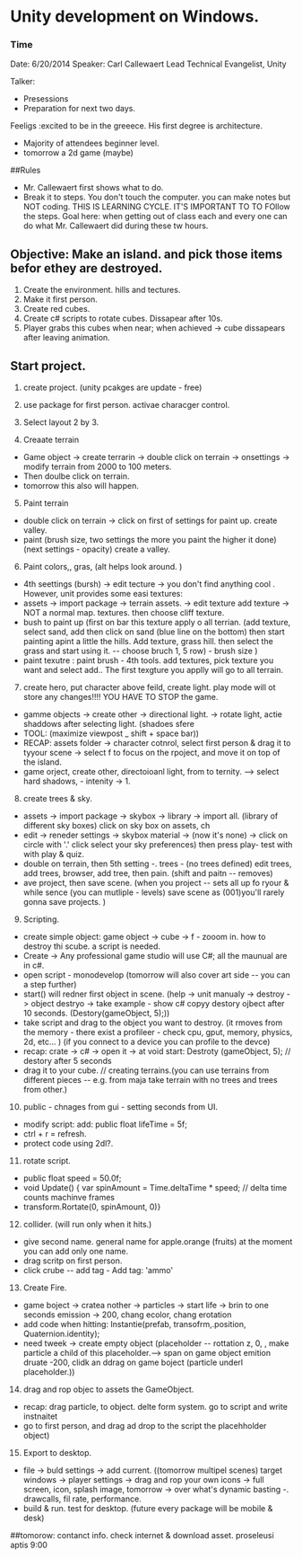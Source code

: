 # Unity development on Windows.

### Time
Date: 6/20/2014
Speaker: Carl Callewaert
Lead Technical Evangelist, Unity


Talker: 
- Presessions
- Preparation for next two days.


Feeligs :excited to be in the greeece. His first degree is architecture. 
- Majority of attendees beginner level.
- tomorrow a 2d game (maybe)

##Rules
- Mr. Callewaert first shows what to do.
- Break it to steps.  You don't touch the computer. you can make notes but NOT coding. THIS IS LEARNING CYCLE. IT'S IMPORTANT TO  TO FOllow the steps.  Goal here: when getting out of class each and every one can do what Mr. Callewaert did during these tw hours. 


## Objective: Make an island. and pick those items befor ethey are destroyed.
1. Create the environment. hills and tectures.  
2. Make it first person.
3. Create red cubes.
4. Create c# scripts to  rotate cubes. Dissapear after 10s.
5. Player grabs this cubes when near; when achieved -> cube dissapears after leaving animation.


## Start project.

1. create project. (unity pcakges are update - free)
 
2. use package for first person. activae characger control.

3. Select layout 2 by 3.

4. Creaate terrain
 - Game object -> create terrarin -> double click on terrain -> onsettings -> modify terrain from 2000 to 100 meters.   
 - Then doulbe click on terrain.
 - tomorrow this also  will happen. 

5. Paint terrain
 - double click on terrain -> click on first of settings for paint up. create valley.
 - paint (brush size,  two settings the more you paint the higher it done)  (next settings  - opacity)  create a valley.
 

6. Paint colors,, gras, (alt helps look around. )
 - 4th seettings (bursh) -> edit tecture -> you don't find anything cool . However, unit provides some easi textures:
 - assets -> import package -> terrain assets. -> edit texture add texture -> NOT a normal map. textures. then choose cliff texture. 
  - bush to paint up (first on bar this texture apply o all terrian. (add texture, select sand, add then click on sand (blue line on the bottom) then start painting apint a little the hills.  Add texture, grass hill. then select the grass and start using it.   -- choose bruch 1, 5 row) - brush size )
  - paint texutre : paint brush - 4th tools. add textures, pick texture you want and select add..  The first texgture you applly will go to all terrain. 

7. create hero, put character above feild, create light.   play mode  will ot store any changes!!!! YOU HAVE TO STOP the game.
 - gamme objects -> create other -> directional light. -> rotate light, actie shaddows after selecting light. (shadoes sfere  
 - TOOL: (maximize viewpost _ shift + space bar))
 - RECAP: assets folder -> character cotnrol, select first person & drag it to tyyour scene -> select f to focus on the rpoject, and move it on top of the island. 
 -  game orject, create other, directoioanl light, from to ternity. --> select hard shadows, - intenity -> 1. 

8. create trees & sky.
 - assets -> import package -> skybox -> library -> import all. (library of different sky boxes) click on sky box on assets, ch
 - edit -> reneder settings -> skybox material -> (now it's none) -> click on circle with '.' click select your sky preferences) then press play- test with with play & quiz.
 - double on terrain, then 5th setting -. trees - (no trees defined) edit trees, add trees, browser, add tree,  then pain. (shift and paitn -- removes)
 - ave project, then save scene. (when you project -- sets all up fo ryour & while sence (you can mutliple - levels) save scene as (001)you'll rarely gonna save projects. )
 
9. Scripting.
 - create simple object: game object -> cube -> f - zooom in. how to destroy thi scube. a script is needed.
 - Create -> Any professional game studio will use C#;  all the maunual are in c#.
 - open script - monodevelop    (tomorrow will also cover art side -- you can a step further)
 - start() will redner first object in scene.  (help -> unit manualy -> destroy -> object destryo -> take example - show c#  copyy destory ojbect after 10 seconds. (Destory(gameObject, 5);))
 - take script and drag to the object you want to destroy.  (it rmoves from the memory - there exist a profileer - check cpu, gput, memory, physics, 2d, etc... )  (if you connect to  a device you can profile to the devce)
 - recap: crate -> c# -> open it ->  at void start: Destroty (gameObject, 5); // destory after 5 seconds
 - drag it to your cube.
	// creating terrains.(you can use terrains from different pieces -- e.g. from maja take terrain with no trees and trees from other.)

10. public - chnages from gui - setting seconds from UI.
 - modify script: add: public float lifeTime = 5f;
 - ctrl + r = refresh.
 - protect code using 2dl?.

11. rotate script.
 - public float speed = 50.0f;
 - void Update() { var spinAmount  = Time.deltaTime * speed; // delta time counts machinve frames 
 - transform.Rortate(0, spinAmount, 0)}

12. collider. (will run only when it hits.) 
 - give second name. general name for apple.orange (fruits)  at the moment you can add only one name.
 - drag scritp on first person.
 - click crube -- add tag - Add tag: 'ammo'

13. Create Fire.
 - game boject -> cratea nother -> particles -> start life -> brin to one seconds emission -> 200, chang ecolor, chang erotation
 - add code when hitting: Instantie(prefab, transofrm,.position, Quaternion.identity);
 - need tweek -> create empty object (placeholder -- rottation z, 0, , make particle a child of this placeholder.--> span on game object emition druate -200, clidk an ddrag on game boject (particle underl placeholder.))

14. drag and rop objec to assets the GameObject.
 - recap: drag particle, to object. delte form system. go to script and write instnaitet 
 - go to first person, and drag ad drop to the script the placehholder object)

15. Export to desktop.
 - file -> buld settings -> add current. ((tomorrow multipel scenes) target windows -> player settings -> drag and rop your own icons -> full screen, icon, splash image, tomorrow -> over what's dynamic basting -. drawcalls, fil rate, performance.
 - build & run.   test for desktop.  (future every package will be mobile & desk)

##tomorow: contanct info.
	check internet & download asset.
 	proseleusi aptis 9:00
